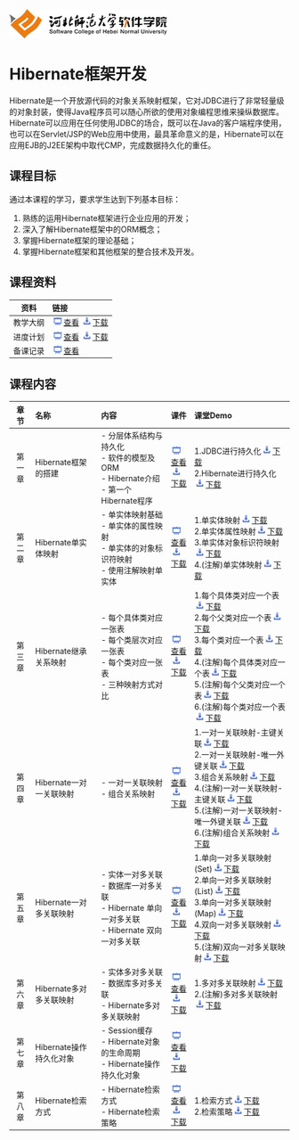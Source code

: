 ![河北师范大学软件学院](./image/logo.png)

# Hibernate框架开发

Hibernate是一个开放源代码的对象关系映射框架，它对JDBC进行了非常轻量级的对象封装，使得Java程序员可以随心所欲的使用对象编程思维来操纵数据库。 Hibernate可以应用在任何使用JDBC的场合，既可以在Java的客户端程序使用，也可以在Servlet/JSP的Web应用中使用，最具革命意义的是，Hibernate可以在应用EJB的J2EE架构中取代CMP，完成数据持久化的重任。

## 课程目标

通过本课程的学习，要求学生达到下列基本目标：

1. 熟练的运用Hibernate框架进行企业应用的开发； 
2. 深入了解Hibernate框架中的ORM概念；
3. 掌握Hibernate框架的理论基础；
4. 掌握Hibernate框架和其他框架的整合技术及开发。

## 课程资料

|资料|链接|
|:---:|:---|
|教学大纲|[<img src="./image/presentation.png" height="15" />查看](./meterials/outline.pdf)  [<img src="./image/download.png" height="15" />下载](./meterials/outline.doc) |
|进度计划|[<img src="./image/presentation.png" height="15" />查看](./meterials/schedule.pdf)  [<img src="./image/download.png" height="15" />下载](./meterials/schedule.doc) |
|备课记录|[<img src="./image/presentation.png" height="15" />查看](./preparelog) |

## 课程内容

| 章节 | 名称 | 内容 | 课件 | 课堂Demo | 
|:---:|:---|:---|:---|:---|
|第一章|Hibernate框架的搭建 |- 分层体系结构与持久化<br/>- 软件的模型及ORM<br/>- Hibernate介绍<br/>- 第一个Hibernate程序|[<img src="./image/presentation.png" height="15" />查看](./ch01-hibernate-architecture/ch01-hibernate-architecture.pdf) <br/>[<img src="./image/download.png" height="15" />下载](./meterials/slides/ch01-hibernate-architecture.pptx)|1.JDBC进行持久化[<img src="./image/download.png" height="15" />下载](./ch01-hibernate-architecture/ch01-demo-01.7z)<br/>2.Hibernate进行持久化[<img src="./image/download.png" height="15" />下载](./ch01-hibernate-architecture/ch01-demo-02.7z)|
|第二章|Hibernate单实体映射 |- 单实体映射基础<br/>- 单实体的属性映射<br/>- 单实体的对象标识符映射<br/>- 使用注解映射单实体|[<img src="./image/presentation.png" height="15" />查看](./ch02-single-entity-mapping/ch02-single-entity-mapping.pdf) <br/>[<img src="./image/download.png" height="15" />下载](./meterials/slides/ch02-single-entity-mapping.pptx)|1.单实体映射[<img src="./image/download.png" height="15" />下载](./ch02-single-entity-mapping/ch02-demo-01.7z)<br/>2.单实体属性映射[<img src="./image/download.png" height="15" />下载](./ch02-single-entity-mapping/ch02-demo-02.7z)<br/>3.单实体对象标识符映射[<img src="./image/download.png" height="15" />下载](./ch02-single-entity-mapping/ch02-demo-03.7z)<br/>4.(注解)单实体映射[<img src="./image/download.png" height="15" />下载](./ch02-single-entity-mapping/ch02-demo-04.7z)|
|第三章|Hibernate继承关系映射 |- 每个具体类对应一张表<br>- 每个类层次对应一张表<br/>- 每个类对应一张表<br>- 三种映射方式对比|[<img src="./image/presentation.png" height="15" />查看](./ch03-inheritance-mapping/ch03-inheritance-mapping.pdf) <br/>[<img src="./image/download.png" height="15" />下载](./meterials/slides/ch03-inheritance-mapping.pptx)|1.每个具体类对应一个表[<img src="./image/download.png" height="15" />下载](./ch03-inheritance-mapping/ch03-demo-01.7z)<br/>2.每个父类对应一个表[<img src="./image/download.png" height="15" />下载](./ch03-inheritance-mapping/ch03-demo-02.7z)<br/>3.每个类对应一个表[<img src="./image/download.png" height="15" />下载](./ch03-inheritance-mapping/ch03-demo-03.7z)<br/>4.(注解)每个具体类对应一个表[<img src="./image/download.png" height="15" />下载](./ch03-inheritance-mapping/ch03-demo-04.7z)<br/>5.(注解)每个父类对应一个表[<img src="./image/download.png" height="15" />下载](./ch03-inheritance-mapping/ch03-demo-05.7z)<br/>6.(注解)每个类对应一个表[<img src="./image/download.png" height="15" />下载](./ch03-inheritance-mapping/ch03-demo-06.7z)|
|第四章|Hibernate一对一关联映射 |- 一对一关联映射<br/>- 组合关系映射|[<img src="./image/presentation.png" height="15" />查看](./ch04-one-to-one-mapping/ch04-one-to-one-mapping.pdf) <br/>[<img src="./image/download.png" height="15" />下载](./meterials/slides/ch04-one-to-one-mapping.pptx)|1.一对一关联映射-主键关联[<img src="./image/download.png" height="15" />下载](./ch04-one-to-one-mapping/ch04-demo-01.7z)<br/>2.一对一关联映射-唯一外键关联[<img src="./image/download.png" height="15" />下载](./ch04-one-to-one-mapping/ch04-demo-02.7z)<br/>3.组合关系映射[<img src="./image/download.png" height="15" />下载](./ch04-one-to-one-mapping/ch04-demo-03.7z)<br/>4.(注解)一对一关联映射-主键关联[<img src="./image/download.png" height="15" />下载](./ch04-one-to-one-mapping/ch04-demo-04.7z)<br/>5.(注解)一对一关联映射-唯一外键关联[<img src="./image/download.png" height="15" />下载](./ch04-one-to-one-mapping/ch04-demo-05.7z)<br/>6.(注解)组合关系映射[<img src="./image/download.png" height="15" />下载](./ch04-one-to-one-mapping/ch04-demo-06.7z)|
|第五章|Hibernate一对多关联映射 |- 实体一对多关联<br/>- 数据库一对多关联<br/>- Hibernate 单向一对多关联<br/>- Hibernate 双向一对多关联|[<img src="./image/presentation.png" height="15" />查看](./ch05-one-to-many-mapping/ch05-one-to-many-mapping.pdf) <br/>[<img src="./image/download.png" height="15" />下载](./meterials/slides/ch05-one-to-many-mapping.pptx)|1.单向一对多关联映射(Set)[<img src="./image/download.png" height="15" />下载](./ch05-one-to-many-mapping/ch05-demo-01.7z)<br/>2.单向一对多关联映射(List)[<img src="./image/download.png" height="15" />下载](./ch05-one-to-many-mapping/ch05-demo-02.7z)<br/>3.单向一对多关联映射(Map)[<img src="./image/download.png" height="15" />下载](./ch05-one-to-many-mapping/ch05-demo-03.7z)<br/>4.双向一对多关联映射[<img src="./image/download.png" height="15" />下载](./ch05-one-to-many-mapping/ch05-demo-04.7z)<br/>5.(注解)双向一对多关联映射[<img src="./image/download.png" height="15" />下载](./ch05-one-to-many-mapping/ch05-demo-05.7z)|
|第六章|Hibernate多对多关联映射 |- 实体多对多关联<br/>- 数据库多对多关联<br/>- Hibernate多对多关联映射|[<img src="./image/presentation.png" height="15" />查看](./ch06-many-to-many-mapping/ch06-many-to-many-mapping.pdf) <br/>[<img src="./image/download.png" height="15" />下载](./meterials/slides/ch06-many-to-many-mapping.pptx)|1.多对多关联映射[<img src="./image/download.png" height="15" />下载](./ch06-many-to-many-mapping/ch06-demo-01.7z)<br/>2.(注解)多对多关联映射[<img src="./image/download.png" height="15" />下载](./ch06-many-to-many-mapping/ch06-demo-02.7z)|
|第七章|Hibernate操作持久化对象 |- Session缓存<br/>- Hibernate对象的生命周期<br/>- Hibernate操作持久化对象|[<img src="./image/presentation.png" height="15" />查看](./ch07-manage-persistant-object/ch07-manage-persistant-object.pdf) <br/>[<img src="./image/download.png" height="15" />下载](./meterials/slides/ch07-manage-persistant-object.pptx)| |
|第八章|Hibernate检索方式 |- Hibernate检索方式<br/>- Hibernate检索策略|[<img src="./image/presentation.png" height="15" />查看](./ch08-retrieval-mode/ch08-retrieval-mode.pdf) <br/>[<img src="./image/download.png" height="15" />下载](./meterials/slides/ch08-retrieval-mode.pptx)|1.检索方式[<img src="./image/download.png" height="15" />下载](./ch08-retrieval-mode/ch08-demo-01.7z)<br/>2.检索策略[<img src="./image/download.png" height="15" />下载](./ch08-retrieval-mode/ch08-demo-02.7z)|


